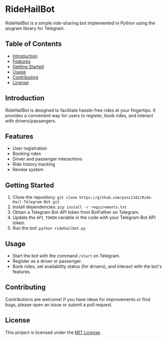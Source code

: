 # RideHailBot

RideHailBot is a simple ride-sharing bot implemented in Python using the aiogram library for Telegram.

## Table of Contents
- [Introduction](#introduction)
- [Features](#features)
- [Getting Started](#getting-started)
- [Usage](#usage)
- [Contributing](#contributing)
- [License](#license)

## Introduction
RideHailBot is designed to facilitate hassle-free rides at your fingertips. It provides a convenient way for users to register, book rides, and interact with drivers/passengers.

## Features
- User registration
- Booking rides
- Driver and passenger interactions
- Ride history tracking
- Review system

## Getting Started
1. Clone the repository: `git clone https://github.com/yoni1342/Ride-Hail-Telegram-Bot.git`
2. Install dependencies: `pip install -r requirements.txt`
3. Obtain a Telegram Bot API token from BotFather on Telegram.
4. Update the `API_TOKEN` variable in the code with your Telegram Bot API token.
5. Run the bot: `python ridehailbot.py`

## Usage
- Start the bot with the command `/start` on Telegram.
- Register as a driver or passenger.
- Book rides, set availability status (for drivers), and interact with the bot's features.

## Contributing
Contributions are welcome! If you have ideas for improvements or find bugs, please open an issue or submit a pull request.

## License
This project is licensed under the [MIT License](LICENSE).
